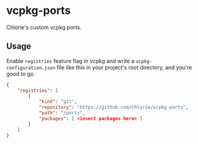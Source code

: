 # vcpkg-ports

Chlorie's custom vcpkg ports.

## Usage

Enable `registries` feature flag in vcpkg and write a `vcpkg-configuration.json` file like this in your project's root directory, and you're good to go.

```json
{
    "registries": [
        {
            "kind": "git",
            "repository": "https://github.com/Chlorie/vcpkg-ports", 
            "path": "/ports",
            "packages": [ <insert packages here> ]
        }
    ]
}
```
